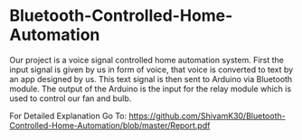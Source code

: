 # Bluetooth-Controlled-Home-Automation
Our project is a voice signal controlled home automation system. First the input signal is given by us in form of voice, that voice is converted to text by an app designed by us. This text signal is then sent to Arduino via Bluetooth module. The output of the Arduino is the input for the relay module which is used to control our fan and bulb.

For Detailed Explanation Go To: https://github.com/ShivamK30/Bluetooth-Controlled-Home-Automation/blob/master/Report.pdf
